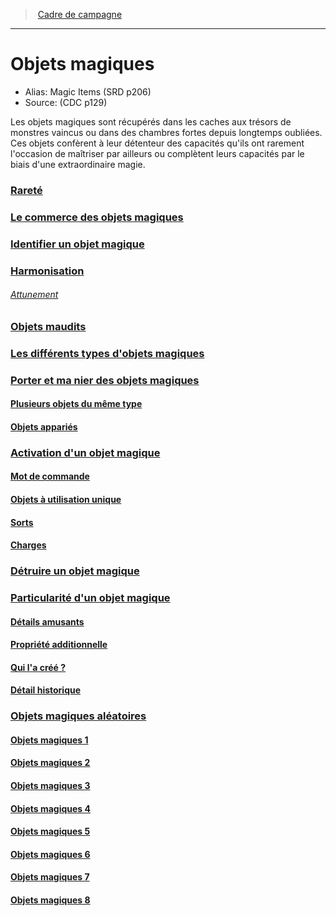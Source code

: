 ﻿>  [Cadre de campagne](index.md)

---


# Objets magiques

- Alias: Magic Items (SRD p206)
- Source: (CDC p129)

Les objets magiques sont récupérés dans les caches aux trésors de monstres vaincus ou dans des chambres fortes depuis longtemps oubliées. Ces objets confèrent à leur détenteur des capacités qu'ils ont rarement l'occasion de maîtriser par ailleurs ou complètent leurs capacités par le biais d'une extraordinaire magie.



### [Rareté](hd_magicitems_rarete.md)



### [Le commerce des objets magiques](hd_magicitems_le_commerce_des_objets_magiques.md)



### [Identifier un objet magique](hd_magicitems_identifier_un_objet_magique.md)



### [Harmonisation](hd_magicitems_harmonisation.md)

###### _[Attunement](hd_magicitems_harmonisation.md)_



### [Objets maudits](hd_magicitems_objets_maudits.md)



### [Les différents types d'objets magiques](hd_magicitems_les_differents_types_dobjets_magiques.md)



### [Porter et ma nier des objets magiques](hd_magicitems_porter_et_ma_nier_des_objets_magiques.md)



#### [Plusieurs objets du même type](hd_magicitems_plusieurs_objets_du_meme_type.md)



#### [Objets appariés](hd_magicitems_objets_apparies.md)



### [Activation d'un objet magique](hd_magicitems_activation_dun_objet_magique.md)



#### [Mot de commande](hd_magicitems_mot_de_commande.md)



#### [Objets à utilisation unique](hd_magicitems_objets_a_utilisation_unique.md)



#### [Sorts](hd_magicitems_sorts.md)



#### [Charges](hd_magicitems_charges.md)



### [Détruire un objet magique](hd_magicitems_detruire_un_objet_magique.md)



### [Particularité d'un objet magique](hd_magicitems_particularite_dun_objet_magique.md)



#### [Détails amusants](hd_magicitems_details_amusants.md)



#### [Propriété additionnelle](hd_magicitems_propriete_additionnelle.md)



#### [Qui l'a créé ?](hd_magicitems_qui_la_cree_.md)



#### [Détail historique](hd_magicitems_detail_historique.md)



### [Objets magiques aléatoires](hd_magicitems_objets_magiques_aleatoires.md)



#### [Objets magiques 1](hd_magicitems_objets_magiques_1.md)



#### [Objets magiques 2](hd_magicitems_objets_magiques_2.md)



#### [Objets magiques 3](hd_magicitems_objets_magiques_3.md)



#### [Objets magiques 4](hd_magicitems_objets_magiques_4.md)



#### [Objets magiques 5](hd_magicitems_objets_magiques_5.md)



#### [Objets magiques 6](hd_magicitems_objets_magiques_6.md)



#### [Objets magiques 7](hd_magicitems_objets_magiques_7.md)



#### [Objets magiques 8](hd_magicitems_objets_magiques_8.md)

